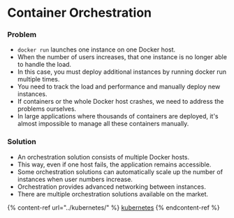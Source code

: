 # Container Orchestration

### Problem

* `docker run` launches one instance on one Docker host.
* When the number of users increases, that one instance is no longer able to handle the load.
* In this case, you must deploy additional instances by running docker run multiple times.
* You need to track the load and performance and manually deploy new instances.
* If containers or the whole Docker host crashes, we need to address the problems ourselves.
* In large applications where thousands of containers are deployed, it's almost impossible to manage all these containers manually.

### Solution

* An orchestration solution consists of multiple Docker hosts.
* This way, even if one host fails, the application remains accessible.
* Some orchestration solutions can automatically scale up the number of instances when user numbers increase.
* Orchestration provides advanced networking between instances.
* There are multiple orchestration solutions available on the market.

{% content-ref url="../kubernetes/" %}
[kubernetes](../kubernetes/)
{% endcontent-ref %}
